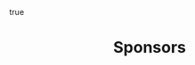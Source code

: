 ---
title: "Sponsors"
layout: singlepage
Description: "The companies making this all possible."
math: true
---
